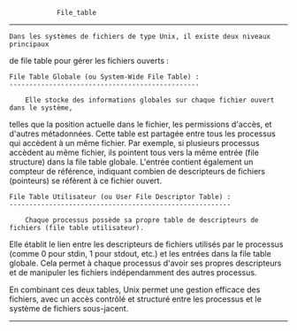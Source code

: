 				File_table
***********************************************************************************

	Dans les systèmes de fichiers de type Unix, il existe deux niveaux principaux
de file table pour gérer les fichiers ouverts :

    File Table Globale (ou System-Wide File Table) :
    ------------------------------------------------

        Elle stocke des informations globales sur chaque fichier ouvert dans le système,
telles que la position actuelle dans le fichier, les permissions d'accès, et d'autres métadonnées.
     Cette table est partagée entre tous les processus qui accèdent à un même fichier. 
Par exemple, si plusieurs processus accèdent au même fichier, ils pointent tous vers 
la même entrée (file structure) dans la file table globale.
        L'entrée contient également un compteur de référence, indiquant combien de 
descripteurs de fichiers (pointeurs) se réfèrent à ce fichier ouvert.



    File Table Utilisateur (ou User File Descriptor Table) :
    --------------------------------------------------------

        Chaque processus possède sa propre table de descripteurs de fichiers (file table utilisateur).
Elle établit le lien entre les descripteurs de fichiers utilisés par le processus 
(comme 0 pour stdin, 1 pour stdout, etc.) et les entrées dans la file table globale.
        Cela permet à chaque processus d'avoir ses propres descripteurs et de manipuler
 les fichiers indépendamment des autres processus.

En combinant ces deux tables, Unix permet une gestion efficace des fichiers,
 avec un accès contrôlé et structuré entre les processus et le système de fichiers sous-jacent.

***************************************************************************************
